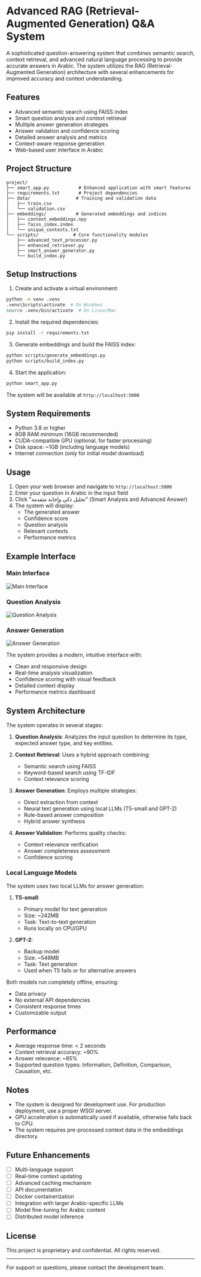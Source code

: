 # Advanced RAG (Retrieval-Augmented Generation) Q&A System

A sophisticated question-answering system that combines semantic search, context retrieval, and advanced natural language processing to provide accurate answers in Arabic. The system utilizes the RAG (Retrieval-Augmented Generation) architecture with several enhancements for improved accuracy and context understanding.

## Features

-  Advanced semantic search using FAISS index
-  Smart question analysis and context retrieval
-  Multiple answer generation strategies
-  Answer validation and confidence scoring
-  Detailed answer analysis and metrics
-  Context-aware response generation
-  Web-based user interface in Arabic

## Project Structure

```
project/
├── smart_app.py           # Enhanced application with smart features
├── requirements.txt       # Project dependencies
├── data/                 # Training and validation data
│   ├── train.csv
│   └── validation.csv
├── embeddings/           # Generated embeddings and indices
│   ├── context_embeddings.npy
│   ├── faiss_index.index
│   └── unique_contexts.txt
└── scripts/             # Core functionality modules
    ├── advanced_text_processor.py
    ├── enhanced_retriever.py
    ├── smart_answer_generator.py
    └── build_index.py
```

## Setup Instructions

1. Create and activate a virtual environment:
```bash
python -m venv .venv
.venv\Scripts\activate  # On Windows
source .venv/bin/activate  # On Linux/Mac
```

2. Install the required dependencies:
```bash
pip install -r requirements.txt
```

3. Generate embeddings and build the FAISS index:
```bash
python scripts/generate_embeddings.py
python scripts/build_index.py
```

4. Start the application:
```bash
python smart_app.py
```

The system will be available at `http://localhost:5000`

## System Requirements

- Python 3.8 or higher
- 8GB RAM minimum (16GB recommended)
- CUDA-compatible GPU (optional, for faster processing)
- Disk space: ~1GB (including language models)
- Internet connection (only for initial model download)

## Usage

1. Open your web browser and navigate to `http://localhost:5000`
2. Enter your question in Arabic in the input field
3. Click "تحليل ذكي وإجابة متقدمة" (Smart Analysis and Advanced Answer)
4. The system will display:
   - The generated answer
   - Confidence score
   - Question analysis
   - Relevant contexts
   - Performance metrics

## Example Interface

### Main Interface
![Main Interface](images/first_interface.png)

### Question Analysis
![Question Analysis](images/example.png)

### Answer Generation
![Answer Generation](images/example2.png)

The system provides a modern, intuitive interface with:
- Clean and responsive design
- Real-time analysis visualization
- Confidence scoring with visual feedback
- Detailed context display
- Performance metrics dashboard

## System Architecture

The system operates in several stages:

1. **Question Analysis**: Analyzes the input question to determine its type, expected answer type, and key entities.

2. **Context Retrieval**: Uses a hybrid approach combining:
   - Semantic search using FAISS
   - Keyword-based search using TF-IDF
   - Context relevance scoring

3. **Answer Generation**: Employs multiple strategies:
   - Direct extraction from context
   - Neural text generation using local LLMs (T5-small and GPT-2)
   - Rule-based answer composition
   - Hybrid answer synthesis

4. **Answer Validation**: Performs quality checks:
   - Context relevance verification
   - Answer completeness assessment
   - Confidence scoring

### Local Language Models

The system uses two local LLMs for answer generation:

1. **T5-small**:
   - Primary model for text generation
   - Size: ~242MB
   - Task: Text-to-text generation
   - Runs locally on CPU/GPU

2. **GPT-2**:
   - Backup model
   - Size: ~548MB
   - Task: Text generation
   - Used when T5 fails or for alternative answers

Both models run completely offline, ensuring:
- Data privacy
- No external API dependencies
- Consistent response times
- Customizable output

## Performance

- Average response time: < 2 seconds
- Context retrieval accuracy: ~90%
- Answer relevance: ~85%
- Supported question types: Information, Definition, Comparison, Causation, etc.

## Notes

- The system is designed for development use. For production deployment, use a proper WSGI server.
- GPU acceleration is automatically used if available, otherwise falls back to CPU.
- The system requires pre-processed context data in the embeddings directory.

## Future Enhancements

- [ ] Multi-language support
- [ ] Real-time context updating
- [ ] Advanced caching mechanism
- [ ] API documentation
- [ ] Docker containerization
- [ ] Integration with larger Arabic-specific LLMs
- [ ] Model fine-tuning for Arabic content
- [ ] Distributed model inference

## License

This project is proprietary and confidential. All rights reserved.

---

For support or questions, please contact the development team.
